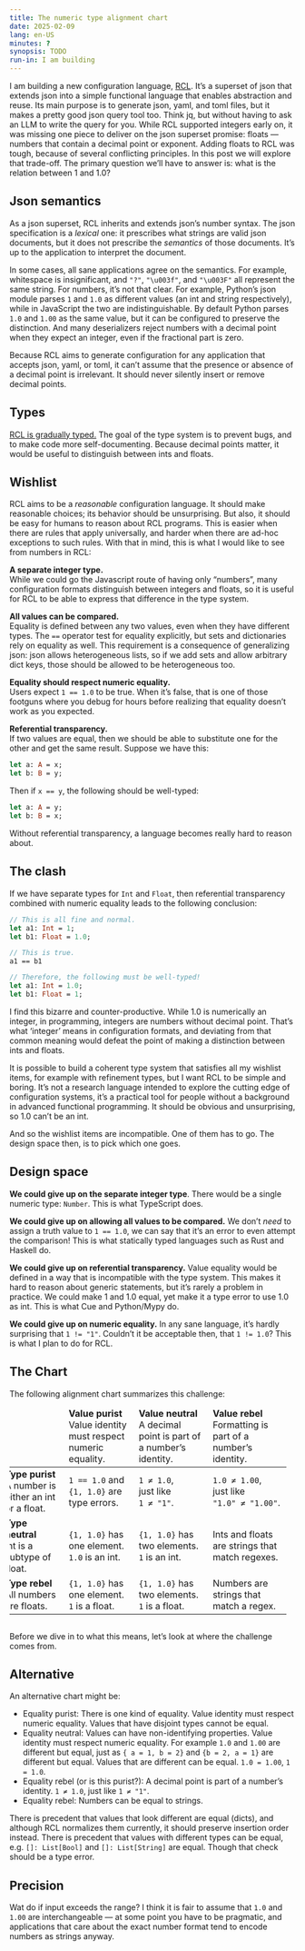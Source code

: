 ```yaml
---
title: The numeric type alignment chart
date: 2025-02-09
lang: en-US
minutes: ?
synopsis: TODO
run-in: I am building
---
```


I am building a new configuration language, [RCL][rcl-lang].
It’s a superset of json
that extends json into a simple functional language
that enables abstraction and reuse.
Its main purpose is to generate json, yaml, and toml files,
but it makes a pretty good json query tool too.
Think jq, but without having to ask an LLM to write the query for you.
While RCL supported integers early on,
it was missing one piece to deliver on the json superset promise:
floats — numbers that contain a decimal point or exponent.
Adding floats to RCL was tough,
because of several conflicting principles.
In this post we will explore that trade-off.
The primary question we’ll have to answer is:
what is the relation between 1 and 1.0?

## Json semantics

As a json superset,
RCL inherits and extends json’s number syntax.
The json specification is a _lexical_ one:
it prescribes what strings are valid json documents,
but it does not prescribe the _semantics_ of those documents.
It’s up to the application to interpret the document.

In some cases,
all sane applications agree on the semantics.
For example,
whitespace is insignificant,
and `"?"`, `"\u003f"`, and `"\u003F"` all represent the same string.
For numbers, it’s not that clear.
For example,
Python’s json module parses `1` and `1.0` as different values
(an int and string respectively),
while in JavaScript the two are indistinguishable.
By default Python parses `1.0` and `1.00` as the same value,
but it can be configured to preserve the distinction.
And many deserializers reject numbers with a decimal point
when they expect an integer,
even if the fractional part is zero.

Because RCL aims to generate configuration
for any application that accepts json, yaml, or toml,
it can’t assume that the presence or absence of a decimal point is irrelevant.
It should never silently insert or remove decimal points.

## Types

[R<!---->C<!---->L is gradually typed.][types]
The goal of the type system is to prevent bugs,
and to make code more self-documenting.
Because decimal points matter,
it would be useful to distinguish between ints and floats.

## Wishlist

R<!---->C<!---->L aims to be a _reasonable_ configuration language.
It should make reasonable choices;
its behavior should be unsurprising.
But also,
it should be easy for humans to reason about RCL programs.
This is easier when there are rules that apply universally,
and harder when there are ad-hoc exceptions to such rules.
With that in mind,
this is what I would like to see from numbers in RCL:

**A separate integer type.**<br>
While we could go the Javascript route of having only “numbers”,
many configuration formats distinguish between integers and floats,
so it is useful for RCL to be able to express that difference
in the type system.

**All values can be compared.**<br>
Equality is defined between any two values,
even when they have different types.
The `==` operator test for equality explicitly,
but sets and dictionaries rely on equality as well.
This requirement is a consequence of generalizing json:
json allows heterogeneous lists,
so if we add sets and allow arbitrary dict keys,
those should be allowed to be heterogeneous too.

**Equality should respect numeric equality.**<br>
Users expect `1 == 1.0` to be true.
When it’s false,
that is one of those footguns where you debug for hours
before realizing that equality doesn’t work as you expected.

**Referential transparency.**<br>
If two values are equal,
then we should be able to substitute one for the other
and get the same result.
Suppose we have this:

<pre><code class="sourceCode"><span class="kw">let</span> a: <span class="dt">A</span> = x;
<span class="kw">let</span> b: <span class="dt">B</span> = y;
</code></pre>

Then if `x == y`, the following should be well-typed:

<pre><code class="sourceCode"><span class="kw">let</span> a: <span class="dt">A</span> = y;
<span class="kw">let</span> b: <span class="dt">B</span> = x;
</code></pre>

Without referential transparency,
a language becomes really hard to reason about.

<!--
(Note that this does not imply that `A = B`,
because in RCL [values do not have unique types][types-ii].)
-->

## The clash

If we have separate types for `Int` and `Float`,
then referential transparency combined with numeric equality
leads to the following conclusion:

<pre><code class="sourceCode"><span class="co">// This is all fine and normal.</span>
<span class="kw">let</span> a1: <span class="dt">Int</span> = <span class="dv">1</span>;
<span class="kw">let</span> b1: <span class="dt">Float</span> = <span class="dv">1.0</span>;

<span class="co">// This is true.</span>
a1 == b1

<span class="co">// Therefore, the following must be well-typed!</span>
<span class="kw">let</span> a1: <span class="dt">Int</span> = <span class="dv">1.0</span>;
<span class="kw">let</span> b1: <span class="dt">Float</span> = <span class="dv">1</span>;
</code></pre>

I find this bizarre and counter-productive.
While 1.0 is numerically an integer,
in programming, integers are numbers without decimal point.
That’s what ‘integer’ means in configuration formats,
and deviating from that common meaning would defeat the point
of making a distinction between ints and floats.

It is possible to build a coherent type system
that satisfies all my wishlist items,
for example with refinement types,
but I want RCL to be simple and boring.
It’s not a research language
intended to explore the cutting edge of configuration systems,
it’s a practical tool
for people without a background in advanced functional programming.
It should be obvious and unsurprising,
so 1.0 can’t be an int.

And so the wishlist items are incompatible.
One of them has to go.
The design space then,
is to pick which one goes.

## Design space

**We could give up on the separate integer type**.
There would be a single numeric type: `Number`.
This is what TypeScript does.

**We could give up on allowing all values to be compared.**
We don’t _need_ to assign a truth value to `1 == 1.0`,
we can say that it’s an error to even attempt the comparison!
This is what statically typed languages such as Rust and Haskell do.

**We could give up on referential transparency.**
Value equality would be defined in a way that is incompatible with the type system.
This makes it hard to reason about generic statements,
but it’s rarely a problem in practice.
We could make 1 and 1.0 equal,
yet make it a type error to use 1.0 as int.
This is what Cue and Python/Mypy do.

**We could give up on numeric equality.**
In any sane language, it’s hardly surprising that `1 != "1"`.
Couldn’t it be acceptable then,
that `1 != 1.0`?
This is what I plan to do for RCL.

## The Chart

The following alignment chart summarizes this challenge:


<!-- TODO: There should be some axis about whether different types of equality
are allowed to co-exist and how they interact with types. -->

<div style="overflow-x: auto">
<div style="overflow: hidden; width: fit-content">
<table style="border-spacing: 1em; margin: 0 -1em 1em -1em; min-width: 30em">
<thead>
<tr>
  <td></td>
  <td>
    <strong>Value purist</strong>
    <br>Value identity must respect numeric equality.
  </td>
  <td>
    <strong>Value neutral</strong>
    <br>A decimal point is part of a number’s identity.
  </td>
  <td>
    <strong>Value rebel</strong>
    <br>Formatting is part of a number’s identity.</td>
  </td>
</tr>
</thead>
<tbody>
<tr>
  <td>
    <strong>Type purist</strong>
    <br>A number is either an int or a float.
  </td>
  <td><code>1 == 1.0</code> and <code>{1, 1.0}</code> are type errors.</td>
  <td><code>1 ≠ 1.0</code>,<br>just like<br><code>1 ≠ "1"</code>.</td>
  <td><code>1.0 ≠ 1.00</code>,<br>just like<br><code>"1.0" ≠ "1.00"</code>.</td>
</tr>
<tr>
  <td>
    <strong>Type neutral</strong>
    <br>Int is a subtype of float.
  </td>
  <td><code>{1, 1.0}</code> has one element.<br><code>1.0</code> is an int.</td>
  <td><code>{1, 1.0}</code> has two elements.<br><code>1</code> is an int.</td>
  <td>Ints and floats are strings that match regexes.</td>
</tr>
<tr>
  <td>
    <strong>Type rebel</strong>
    <br>All numbers are floats.
  </td>
  <td><code>{1, 1.0}</code> has one element.<br><code>1</code> is a float.</td>
  <td><code>{1, 1.0}</code> has two elements.<br><code>1</code> is a float.</td>
  <td>Numbers are strings that match a regex.</td>
</tr>
</tbody>
</table>
</div>
</div>

Before we dive in to what this means,
let’s look at where the challenge comes from.

## Alternative

An alternative chart might be:

 * Equality purist: There is one kind of equality.
   Value identity must respect numeric equality.
   Values that have disjoint types cannot be equal.
 * Equality neutral: Values can have non-identifying properties.
   Value identity must respect numeric equality.
   For example `1.0` and `1.00` are different but equal,
   just as `{ a = 1, b = 2}` and `{b = 2, a = 1}` are different but equal.
   Values that are different can be equal.
   `1.0 = 1.00`, `1 = 1.0`.
 * Equality rebel (or is this purist?):
   A decimal point is part of a number’s identity.
   `1 ≠ 1.0`,
   just like `1 ≠ "1"`.
 * Equality rebel:
   Numbers can be equal to strings.

There is precedent that values that look different are equal (dicts),
and although RCL normalizes them currently,
it should preserve insertion order instead.
There is precedent that values with different types can be equal,
e.g. `[]: List[Bool]` and `[]: List[String]` are equal.
Though that check should be a type error.

## Precision

Wat do if input exceeds the range?
I think it is fair to assume that `1.0` and `1.00` are interchangeable
— at some point you have to be pragmatic,
and applications that care about the exact number format
tend to encode numbers as strings anyway.

[rcl-lang]: https://rcl-lang.org
[types]:    /2024/a-type-system-for-rcl-part-1-introduction
[types-ii]: /2024/a-type-system-for-rcl-part-2-the-type-system

